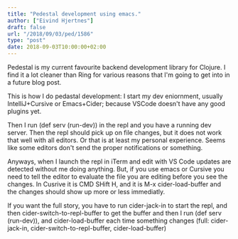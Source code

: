 ```yaml
---
title: "Pedestal development using emacs."
author: ["Eivind Hjertnes"]
draft: false
url: "/2018/09/03/ped/1586"
type: "post"
date: 2018-09-03T10:00:00+02:00
---
```


Pedestal is my current favourite backend development library for
Clojure. I find it a lot cleaner than Ring for various reasons that I'm
going to get into in a future blog post.

This is how I do pedastal development: I start my dev eniornment,
usually IntelliJ+Cursive or Emacs+Cider; because VSCode doesn't have any
good plugins yet.

Then I run (def serv (run-dev)) in the repl and you have a running dev
server. Then the repl should pick up on file changes, but it does not
work that well with all editors. Or that is at least my personal
experience. Seems like some editors don't send the proper notifications
or something.

Anyways, when I launch the repl in iTerm and edit with VS Code updates
are detected without me doing anything. But, if you use emacs or Cursive
you need to tell the editor to evaluate the file you are editing before
you see the changes. In Cusrive it is CMD SHift H, and it is M-x
cider-load-buffer and the changes should show up more or less
immediatly.

If you want the full story, you have to run cider-jack-in to start the
repl, and then cider-switch-to-repl-buffer to get the buffer and then I
run (def serv (run-dev)), and cider-load-buffer each time something
changes (full: cider-jack-in, cider-switch-to-repl-buffer,
cider-load-buffer)
